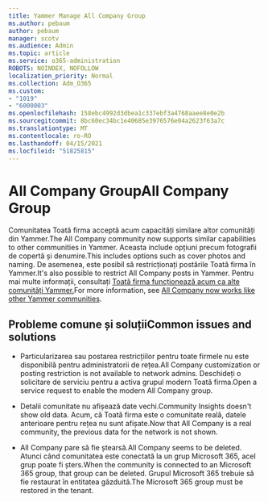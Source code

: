 ```yaml
---
title: Yammer Manage All Company Group
ms.author: pebaum
author: pebaum
manager: scotv
ms.audience: Admin
ms.topic: article
ms.service: o365-administration
ROBOTS: NOINDEX, NOFOLLOW
localization_priority: Normal
ms.collection: Adm_O365
ms.custom:
- "1019"
- "6000003"
ms.openlocfilehash: 158ebc4992d3dbea1c337ebf3a4768aaee8e0e2b
ms.sourcegitcommit: 8bc60ec34bc1e40685e3976576e04a2623f63a7c
ms.translationtype: MT
ms.contentlocale: ro-RO
ms.lasthandoff: 04/15/2021
ms.locfileid: "51825815"
---
```

# <a name="all-company-group"></a><span data-ttu-id="440da-102">All Company Group</span><span class="sxs-lookup"><span data-stu-id="440da-102">All Company Group</span></span>

<span data-ttu-id="440da-103">Comunitatea Toată firma acceptă acum capacități similare altor comunități din Yammer.</span><span class="sxs-lookup"><span data-stu-id="440da-103">The All Company community now supports similar capabilities to other communities in Yammer.</span></span> <span data-ttu-id="440da-104">Aceasta include opțiuni precum fotografii de copertă și denumire.</span><span class="sxs-lookup"><span data-stu-id="440da-104">This includes options such as cover photos and naming.</span></span> <span data-ttu-id="440da-105">De asemenea, este posibil să restricționați postările Toată firma în Yammer.</span><span class="sxs-lookup"><span data-stu-id="440da-105">It's also possible to restrict All Company posts in Yammer.</span></span> <span data-ttu-id="440da-106">Pentru mai multe informații, consultați [Toată firma funcționează acum ca alte comunități Yammer.](https://docs.microsoft.com/yammer/manage-yammer-groups/yammer-all-company-yammer-community)</span><span class="sxs-lookup"><span data-stu-id="440da-106">For more information, see [All Company now works like other Yammer communities](https://docs.microsoft.com/yammer/manage-yammer-groups/yammer-all-company-yammer-community).</span></span>

## <a name="common-issues-and-solutions"></a><span data-ttu-id="440da-107">Probleme comune și soluții</span><span class="sxs-lookup"><span data-stu-id="440da-107">Common issues and solutions</span></span>

- <span data-ttu-id="440da-108">Particularizarea sau postarea restricțiilor pentru toate firmele nu este disponibilă pentru administratorii de rețea.</span><span class="sxs-lookup"><span data-stu-id="440da-108">All Company customization or posting restriction is not available to network admins.</span></span> <span data-ttu-id="440da-109">Deschideți o solicitare de serviciu pentru a activa grupul modern Toată firma.</span><span class="sxs-lookup"><span data-stu-id="440da-109">Open a service request to enable the modern All Company group.</span></span>

- <span data-ttu-id="440da-110">Detalii comunitate nu afișează date vechi.</span><span class="sxs-lookup"><span data-stu-id="440da-110">Community Insights doesn't show old data.</span></span> <span data-ttu-id="440da-111">Acum, că Toată firma este o comunitate reală, datele anterioare pentru rețea nu sunt afișate.</span><span class="sxs-lookup"><span data-stu-id="440da-111">Now that All Company is a real community, the previous data for the network is not shown.</span></span>

- <span data-ttu-id="440da-112">All Company pare să fie ștearsă.</span><span class="sxs-lookup"><span data-stu-id="440da-112">All Company seems to be deleted.</span></span> <span data-ttu-id="440da-113">Atunci când comunitatea este conectată la un grup Microsoft 365, acel grup poate fi șters.</span><span class="sxs-lookup"><span data-stu-id="440da-113">When the community is connected to an Microsoft 365 group, that group can be deleted.</span></span> <span data-ttu-id="440da-114">Grupul Microsoft 365 trebuie să fie restaurat în entitatea găzduită.</span><span class="sxs-lookup"><span data-stu-id="440da-114">The Microsoft 365 group must be restored in the tenant.</span></span>

